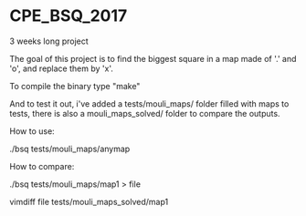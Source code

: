 # CPE_BSQ_2017
3 weeks long project

The goal of this project is to find the biggest square in a map made of '.' and 'o', and replace them by 'x'.

To compile the binary type "make"

And to test it out, i've added a tests/mouli_maps/ folder filled with maps to tests, there is also a mouli_maps_solved/ folder to compare the outputs.

How to use:

./bsq tests/mouli_maps/anymap

How to compare:

./bsq tests/mouli_maps/map1 > file

vimdiff file tests/mouli_maps_solved/map1
